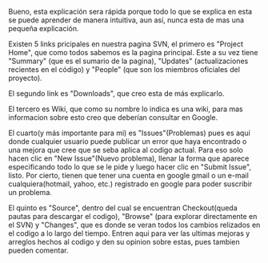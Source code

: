 Bueno, esta explicación sera rápida porque todo lo que se explica en esta se puede aprender de manera intuitiva, aun así, nunca esta de mas una pequeña explicación.

Existen 5 links pricipales en nuestra pagina SVN, el primero es "Project Home", que como todos sabemos es la pagina principal. Este a su vez tiene "Summary" (que es el sumario de la pagina), "Updates" (actualizaciones recientes en el código) y "People" (que son los miembros oficiales del proyecto).

El segundo link es "Downloads", que creo esta de más explicarlo.

El tercero es Wiki, que como su nombre lo indica es una wiki, para mas informacion sobre esto creo que deberían consultar en Google.

El cuarto(y más importante para mi) es "Issues"(Problemas) pues es aquí donde cualquier usuario puede publicar un error que haya encontrado o una mejora que cree que se seba aplica al codigo actual. Para eso solo hacen clic en "New Issue"(Nuevo problema), llenar la forma que aparece especificando todo lo que se le pide y luego hacer clic en "Submit Issue", listo. Por cierto, tienen que tener una cuenta en google gmail o un e-mail cualquiera(hotmail, yahoo, etc.) registrado en google para poder suscribir un problema.

El quinto es "Source", dentro del cual se encuentran Checkout(queda pautas para descargar el codigo), "Browse" (para explorar directamente en el SVN) y "Changes", que es donde se veran todos los cambios relizados en el codigo a lo largo del tiempo. Entren aqui para ver las ultimas mejoras y arreglos hechos al codigo y den su opinion sobre estas, pues tambien pueden comentar.